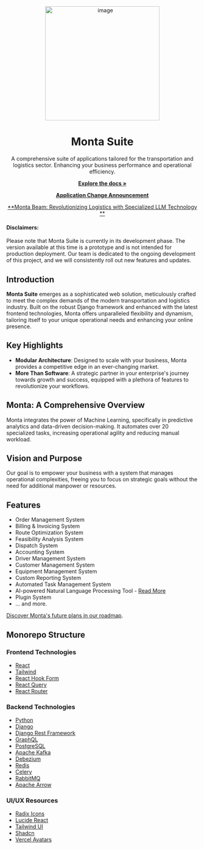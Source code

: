 <div align="center">

<img src="https://github.com/emoss08/Monta/assets/66630775/33f8def4-1b78-4a96-8b35-c6551d333ed0" alt="image" width="300" height="auto">
<h1 align="center"><b>Monta Suite</b></h1>
</div>
<div align="center">

A comprehensive suite of applications tailored for the transportation and logistics sector. Enhancing your business
performance and operational efficiency.

[**Explore the docs »**](https://github.com/emoss08/Monta/wiki)

[**Application Change Announcement**](https://github.com/emoss08/Monta/blob/main/docs/update-announcement.md)

[**Monta Beam: Revolutionizing Logistics with Specialized LLM Technology
**](https://github.com/emoss08/Monta/blob/main/beam.md)
</div>

#### Disclaimers:

Please note that Monta Suite is currently in its development phase. The version available at this time is a prototype
and is not intended for production deployment. Our team is dedicated to the ongoing development of this project, and we
will consistently roll out new features and updates.


## Introduction

**Monta Suite** emerges as a sophisticated web solution, meticulously crafted to meet the complex demands of the modern
transportation and logistics industry. Built on the robust Django framework and enhanced with the latest frontend
technologies, Monta offers unparalleled flexibility and dynamism, tailoring itself to your unique operational needs and
enhancing your online presence.

## Key Highlights

* **Modular Architecture**: Designed to scale with your business, Monta provides a competitive edge in an ever-changing
  market.
* **More Than Software**: A strategic partner in your enterprise's journey towards growth and success, equipped with a
  plethora of features to revolutionize your workflows.

## Monta: A Comprehensive Overview

Monta integrates the power of Machine Learning, specifically in predictive analytics and data-driven decision-making. It
automates over 20 specialized tasks, increasing operational agility and reducing manual workload.

## Vision and Purpose

Our goal is to empower your business with a system that manages operational complexities, freeing you to focus on
strategic goals without the need for additional manpower or resources.

## Features

- Order Management System
- Billing & Invoicing System
- Route Optimization System
- Feasibility Analysis System
- Dispatch System
- Accounting System
- Driver Management System
- Customer Management System
- Equipment Management System
- Custom Reporting System
- Automated Task Management System
- AI-powered Natural Language Processing
  Tool - [Read More](https://github.com/Monta-Application/Monta/blob/main/beam.md)
- Plugin System
- ... and more.

[Discover Monta's future plans in our roadmap](https://github.com/Monta-Application/Monta/blob/main/roadmap.md).

## Monorepo Structure

### Frontend Technologies

- [React](https://reactjs.org/)
- [Tailwind](https://tailwindcss.com/)
- [React Hook Form](https://react-hook-form.com/)
- [React Query](https://react-query.tanstack.com/)
- [React Router](https://reactrouter.com/)

### Backend Technologies

- [Python](https://www.python.org/)
- [Django](https://wzww.djangoproject.com/)
- [Django Rest Framework](https://www.django-rest-framework.org/)
- [GraphQL](https://graphql.org/)
- [PostgreSQL](https://www.postgresql.org/)
- [Apache Kafka](https://kafka.apache.org/)
- [Debezium](https://debezium.io/)
- [Redis](https://redis.io/)
- [Celery](https://docs.celeryq.dev/en/stable/getting-started/introduction.html)
- [RabbitMQ](https://www.rabbitmq.com/)
- [Apache Arrow](https://arrow.apache.org/)

### UI/UX Resources

- [Radix Icons](https://www.radix-ui.com/icons)
- [Lucide React](https://lucide.dev/icons/)
- [Tailwind UI](https://tailwindui.com/)
- [Shadcn](https://ui.shadcn.com/)
- [Vercel Avatars](https://github.com/vercel/avatar)